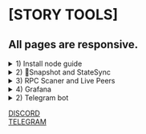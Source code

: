 # [STORY TOOLS]

## All pages are responsive.

<details>
  <summary>1) Install node guide</summary>
  [Manual and Auto Installation](https://snapshots.tarabukin.work/installation.html)  <br>
  The page has copy buttons, automatic replacement of Story and Geth ports, automatic replacement of service names

  ![install guide](https://raw.githubusercontent.com/tarabukinivan/story_files/refs/heads/main/images/installstory.png)
  
</details>

<details>
  <summary>2) 🔗Snapshot and StateSync</summary>
[Snap and State](https://snapshots.tarabukin.work/)  
  
The snapshot is updated every 15 hours. It has a counter for the next update, the height of the snapshot and the time of the snapshot. The service has an automatic change of the service name

![Snap and State](https://raw.githubusercontent.com/tarabukinivan/story_files/refs/heads/main/images/snapshot4.png)

</details>

<details>
  <summary>3) RPC Scaner and Live Peers</summary>
[RPC Scaner and Live Peers](https://snapshots.tarabukin.work/tools.html)  
  
RPC and peers are updated every 5 hours. Has a counter until the next update and the time of the last update
  
![RPC Scaner](https://raw.githubusercontent.com/tarabukinivan/story_files/refs/heads/main/images/rpcscaner.png)

</details>

<details>
  <summary>4) Grafana</summary>
Instructions for installing the Grafana monitoring and alerting system. Dashboard made specifically for Story. Compares block height with API block, Network information, Checks synchronization, jail, etc. Sends notification to Telegram 
  
[Grafana Instruction](https://github.com/tarabukinivan/story_files/blob/main/grafana_install_guide.md)   

[Demo:](https://grafana.tarabukin.work/)  
  
![grafana](https://raw.githubusercontent.com/tarabukinivan/story_files/refs/heads/main/images/grafana.png)

</details>

<details>
  <summary>2) Telegram bot </summary>


</details>

[DISCORD](https://discordapp.com/users/810477748614332437) \
[TELEGRAM](https://t.me/tarabukinivan)
